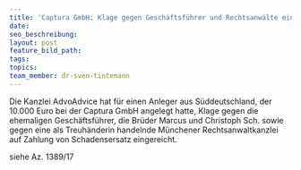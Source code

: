 ```yaml
---
title: 'Captura GmbH: Klage gegen Geschäftsführer und Rechtsanwälte eingereicht'
date:
seo_beschreibung:
layout: post
feature_bild_path:
tags:
topics:
team_member: dr-sven-tintemann
---
```


Die Kanzlei AdvoAdvice hat für einen Anleger aus Süddeutschland, der 10.000 Euro bei der Captura GmbH angelegt hatte, Klage gegen die ehemaligen Geschäftsführer, die Brüder Marcus und Christoph Sch. sowie gegen eine als Treuhänderin handelnde Münchener Rechtsanwaltkanzlei auf Zahlung von Schadensersatz eingereicht.

siehe Az. 1389/17